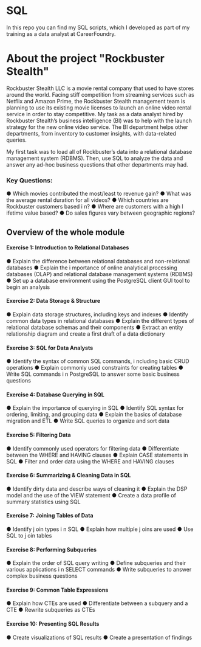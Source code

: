 # SQL
In this repo you can find my SQL scripts, which I developed as part of my training as a data analyst at CareerFoundry.

# About the project "Rockbuster Stealth"
Rockbuster Stealth LLC is a movie rental company that used to have stores around the world. Facing stiff competition from streaming services such as Netflix and Amazon Prime, the Rockbuster Stealth management team is planning to use its existing movie licenses to launch an online video rental service in order to stay competitive. My task as a data analyst hired by Rockbuster Stealth’s business intelligence (BI) was to help with the launch strategy for the new online video service. The BI department helps other departments, from inventory to customer insights, with data-related queries. 

My first task was to load all of Rockbuster’s data into a relational database management system (RDBMS). Then, use SQL to analyze the data and answer any ad-hoc business questions that other departments may had. 

### Key Questions: 
● Which movies contributed the most/least to revenue gain?
● What was the average rental duration for all videos?
● Which countries are Rockbuster customers based i n?
● Where are customers with a high l ifetime value based?
● Do sales figures vary between geographic regions?


## Overview of the whole module 

#### Exercise 1: Introduction to Relational Databases
● Explain the difference between relational databases and non-relational databases
● Explain the i mportance of online analytical processing databases (OLAP) and relational database management systems (RDBMS)
● Set up a database environment using the PostgreSQL client GUI tool to begin an analysis

#### Exercise 2: Data Storage & Structure
● Explain data storage structures, including keys and indexes
● Identify common data types in relational databases
● Explain the different types of relational database schemas and their components
● Extract an entity relationship diagram and create a first draft of a data dictionary

#### Exercise 3: SQL for Data Analysts
● Identify the syntax of common SQL commands, i ncluding basic CRUD operations
● Explain commonly used constraints for creating tables
● Write SQL commands i n PostgreSQL to answer some basic business questions

#### Exercise 4: Database Querying in SQL
● Explain the importance of querying in SQL
● Identify SQL syntax for ordering, limiting, and grouping data
● Explain the basics of database migration and ETL
● Write SQL queries to organize and sort data

#### Exercise 5: Filtering Data
● Identify commonly used operators for filtering data
● Differentiate between the WHERE and HAVING clauses
● Explain CASE statements in SQL
● Filter and order data using the WHERE and HAVING clauses

#### Exercise 6: Summarizing & Cleaning Data in SQL
● Identify dirty data and describe ways of cleaning it
● Explain the DSP model and the use of the VIEW statement
● Create a data profile of summary statistics using SQL

#### Exercise 7: Joining Tables of Data
● Identify j oin types i n SQL
● Explain how multiple j oins are used
● Use SQL to j oin tables

#### Exercise 8: Performing Subqueries
● Explain the order of SQL query writing
● Define subqueries and their various applications i n SELECT commands
● Write subqueries to answer complex business questions

#### Exercise 9: Common Table Expressions
● Explain how CTEs are used
● Differentiate between a subquery and a CTE
● Rewrite subqueries as CTEs

#### Exercise 10: Presenting SQL Results
● Create visualizations of SQL results
● Create a presentation of findings
